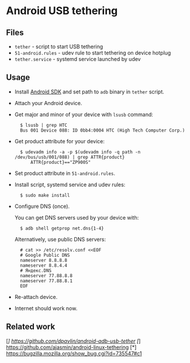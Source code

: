 # Android USB tethering

## Files

* `tether` - script to start USB tethering
* `51-android.rules` - udev rule to start tethering on device hotplug
* `tether.service` - systemd service launched by udev

## Usage

* Install [Android SDK](http://developer.android.com/sdk) and set path to
  `adb` binary in `tether` script.
* Attach your Android device.
* Get major and minor of your device with `lsusb` command:

        $ lsusb | grep HTC
        Bus 001 Device 088: ID 0bb4:0004 HTC (High Tech Computer Corp.)

* Get product attribute for your device:

        $ udevadm info -a -p $(udevadm info -q path -n /dev/bus/usb/001/088) | grep ATTR{product}
            ATTR{product}=="ZP900S"

* Set product attribute in `51-android.rules`.
* Install script, systemd service and udev rules:

        $ sudo make install

* Configure DNS (once).

  You can get DNS servers used by your device with:

        $ adb shell getprop net.dns{1-4}

  Alternatively, use public DNS servers:

        # cat >> /etc/resolv.conf <<EOF
        # Google Public DNS
        nameserver 8.8.8.8
        nameserver 8.8.4.4
        # Яндекс.DNS
        nameserver 77.88.8.8
        nameserver 77.88.8.1
        EOF

* Re-attach device.
* Internet should work now.

## Related work

[*] https://github.com/dpavlin/android-adb-usb-tether
[*] https://github.com/ajasmin/android-linux-tethering
[*] https://bugzilla.mozilla.org/show_bug.cgi?id=735547#c1
